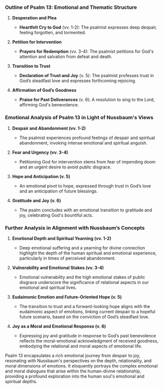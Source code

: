 ### Outline of Psalm 13: Emotional and Thematic Structure

1. **Desperation and Plea**
   - **Heartfelt Cry to God** (vv. 1-2): The psalmist expresses deep despair, feeling forgotten, and tormented.
   
2. **Petition for Intervention**
   - **Prayers for Redemption** (vv. 3-4): The psalmist petitions for God's attention and salvation from defeat and death.

3. **Transition to Trust**
   - **Declaration of Trust and Joy** (v. 5): The psalmist professes trust in God’s steadfast love and expresses forthcoming rejoicing.
   
4. **Affirmation of God’s Goodness**
   - **Praise for Past Deliverances** (v. 6): A resolution to sing to the Lord, affirming God's benevolence.

### Emotional Analysis of Psalm 13 in Light of Nussbaum's Views

1. **Despair and Abandonment (vv. 1-2)**
   - The psalmist experiences profound feelings of despair and spiritual abandonment, invoking intense emotional and spiritual anguish.

2. **Fear and Urgency (vv. 3-4)**
   - Petitioning God for intervention stems from fear of impending doom and an urgent desire to avoid public disgrace.

3. **Hope and Anticipation (v. 5)**
   - An emotional pivot to hope, expressed through trust in God’s love and an anticipation of future blessings.

4. **Gratitude and Joy (v. 6)**
   - The psalm concludes with an emotional transition to gratitude and joy, celebrating God's bountiful acts.

### Further Analysis in Alignment with Nussbaum’s Concepts

1. **Emotional Depth and Spiritual Yearning (vv. 1-2)**
   - Deep emotional suffering and a yearning for divine connection highlight the depth of the human spiritual and emotional experience, particularly in times of perceived abandonment.

2. **Vulnerability and Emotional Stakes (vv. 3-4)**
   - Emotional vulnerability and the high emotional stakes of public disgrace underscore the significance of relational aspects in our emotional and spiritual lives.

3. **Eudaimonic Emotion and Future-Oriented Hope (v. 5)**
   - The transition to trust and a forward-looking hope aligns with the eudaimonic aspect of emotions, linking current despair to a hopeful future scenario, based on the conviction of God’s steadfast love.

4. **Joy as a Moral and Emotional Response (v. 6)**
   - Expressing joy and gratitude in response to God’s past benevolence reflects the moral-emotional acknowledgment of received goodness, embodying the relational and moral aspects of emotional life.

Psalm 13 encapsulates a rich emotional journey from despair to joy, resonating with Nussbaum's perspectives on the depth, relationality, and moral dimensions of emotions. It eloquently portrays the complex emotional and moral dialogues that arise within the human-divine relationship, providing a profound exploration into the human soul's emotional and spiritual depths.
